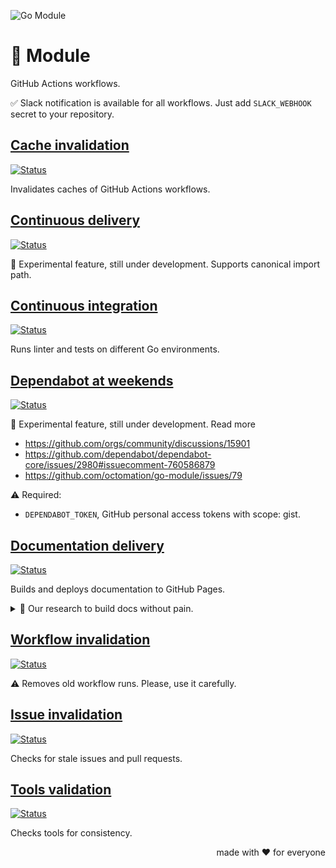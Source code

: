![Go Module][social.image]

# 🧩 Module

GitHub Actions workflows.

✅ Slack notification is available for all workflows.
Just add `SLACK_WEBHOOK` secret to your repository.

## [Cache invalidation](caches.yml)

[![Status][caches.icon]][caches.page]

Invalidates caches of GitHub Actions workflows.

## [Continuous delivery](cd.yml)

[![Status][cd.icon]][cd.page]

🚧 Experimental feature, still under development.
Supports canonical import path.

## [Continuous integration](ci.yml)

[![Status][ci.icon]][ci.page]

Runs linter and tests on different Go environments.

## [Dependabot at weekends](deps.yml)

[![Status][deps.icon]][deps.page]

🚧 Experimental feature, still under development. Read more

- https://github.com/orgs/community/discussions/15901
- https://github.com/dependabot/dependabot-core/issues/2980#issuecomment-760586879
- https://github.com/octomation/go-module/issues/79

⚠️ Required:

- `DEPENDABOT_TOKEN`, GitHub personal access tokens with scope: gist.

## [Documentation delivery](docs.yml)

[![Status][docs.icon]][docs.page]

Builds and deploys documentation to GitHub Pages.

<details>
  <summary>📖 Our research to build docs without pain.</summary>

### Requirements

- Based on MDX,
- Zero config,
- Easy to customize,
- Minimal dependencies,
- Maintained, secured, and fast.

### Candidates

**Raw**

- [MDX](https://mdxjs.com),
  - https://github.com/mdx-js/mdx,
  - https://github.com/mdx-js/awesome.
- [Markdoc](https://markdoc.dev),
  - https://github.com/markdoc/markdoc.
- [Next.js](https://nextjs.org),
  - https://github.com/vercel/next.js,
  - https://nextjs.org/docs/advanced-features/using-mdx.

**Turnkey solutions**

- [Docusaurus](https://docusaurus.io),
  - https://github.com/facebook/docusaurus.
- [Docz](https://www.docz.site),
  - https://github.com/doczjs/docz.
- [Nextra](https://nextra.site),
  - https://github.com/shuding/nextra,
  - Example: [Cal.com Docs](https://cal.com/docs).

**Static site generators**

- [Gatsby](https://www.gatsbyjs.org),
  - https://github.com/gatsbyjs/gatsby.
- [Hexo](https://hexo.io),
  - https://github.com/hexojs/hexo.
- [Hugo](https://gohugo.io),
  - https://github.com/gohugoio/hugo.

**Alternatives**

- [MkDocs](https://www.mkdocs.org),
  - https://github.com/mkdocs/mkdocs.
</details>

## [Workflow invalidation](runs.yml)

[![Status][runs.icon]][runs.page]

⚠️ Removes old workflow runs. Please, use it carefully.

## [Issue invalidation](stale.yml)

[![Status][stale.icon]][stale.page]

Checks for stale issues and pull requests.

## [Tools validation](tools.yml)

[![Status][tools.icon]][tools.page]

Checks tools for consistency.

<p align="right">made with ❤️ for everyone</p>

[caches.icon]:      https://github.com/octomation/go-module/actions/workflows/caches.yml/badge.svg
[caches.page]:      https://github.com/octomation/go-module/actions/workflows/caches.yml
[cd.icon]:          https://github.com/octomation/go-module/actions/workflows/cd.yml/badge.svg
[cd.page]:          https://github.com/octomation/go-module/actions/workflows/cd.yml
[ci.icon]:          https://github.com/octomation/go-module/actions/workflows/ci.yml/badge.svg
[ci.page]:          https://github.com/octomation/go-module/actions/workflows/ci.yml
[deps.icon]:        https://github.com/octomation/go-module/actions/workflows/deps.yml/badge.svg
[deps.page]:        https://github.com/octomation/go-module/actions/workflows/deps.yml
[docs.icon]:        https://github.com/octomation/go-module/actions/workflows/docs.yml/badge.svg
[docs.page]:        https://github.com/octomation/go-module/actions/workflows/docs.yml
[runs.icon]:        https://github.com/octomation/go-module/actions/workflows/runs.yml/badge.svg
[runs.page]:        https://github.com/octomation/go-module/actions/workflows/runs.yml
[stale.icon]:       https://github.com/octomation/go-module/actions/workflows/stale.yml/badge.svg
[stale.page]:       https://github.com/octomation/go-module/actions/workflows/stale.yml
[tools.icon]:       https://github.com/octomation/go-module/actions/workflows/tools.yml/badge.svg
[tools.page]:       https://github.com/octomation/go-module/actions/workflows/tools.yml

[social.image]:     https://socialify.git.ci/octomation/go-module/image?description=1&font=Raleway&language=1&name=1&owner=1&pattern=Circuit%20Board&theme=Light
